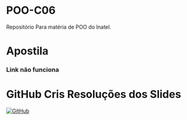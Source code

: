 # POO-C06
Repositório Para matéria de POO do Inatel.
# Apostila 

### Link não funciona
# GitHub Cris Resoluções dos Slides
[![GitHub](https://img.shields.io/badge/GitHub-100000?style=for-the-badge&logo=github&logoColor=white)](https://github.com/chrislima-inatel/C206_C125)
